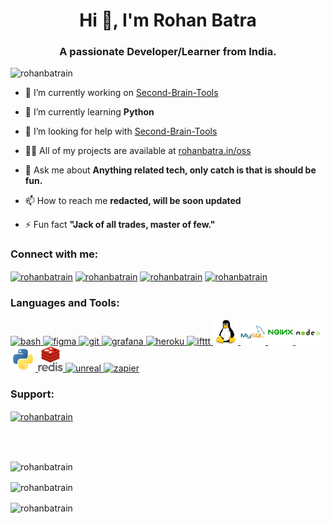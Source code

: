 <h1 align="center">Hi 👋, I'm Rohan Batra</h1>
<h3 align="center">A passionate Developer/Learner from India.</h3>

<p align="left"> <img src="https://komarev.com/ghpvc/?username=rohanbatrain&label=Profile%20views&color=0e75b6&style=flat" alt="rohanbatrain" /> </p>

- 🔭 I’m currently working on [Second-Brain-Tools](https://github.com/rohanbatrain/Second-Brain-Tools)

- 🌱 I’m currently learning **Python**

- 🤝 I’m looking for help with [Second-Brain-Tools](https://github.com/rohanbatrain/Second-Brain-Tools)

- 👨‍💻 All of my projects are available at [rohanbatra.in/oss](rohanbatra.in/oss)

- 💬 Ask me about **Anything related tech, only catch is that is should be fun.**

- 📫 How to reach me **redacted, will be soon updated**

- ⚡ Fun fact **"Jack of all trades, master of few."**

<h3 align="left">Connect with me:</h3>
<p align="left">
<a href="https://codepen.io/rohanbatrain" target="blank"><img align="center" src="https://raw.githubusercontent.com/rahuldkjain/github-profile-readme-generator/master/src/images/icons/Social/codepen.svg" alt="rohanbatrain" height="30" width="40" /></a>
<a href="https://dev.to/rohanbatrain" target="blank"><img align="center" src="https://raw.githubusercontent.com/rahuldkjain/github-profile-readme-generator/master/src/images/icons/Social/devto.svg" alt="rohanbatrain" height="30" width="40" /></a>
<a href="https://twitter.com/rohanbatrain" target="blank"><img align="center" src="https://raw.githubusercontent.com/rahuldkjain/github-profile-readme-generator/master/src/images/icons/Social/twitter.svg" alt="rohanbatrain" height="30" width="40" /></a>
<a href="https://codesandbox.com/rohanbatrain" target="blank"><img align="center" src="https://raw.githubusercontent.com/rahuldkjain/github-profile-readme-generator/master/src/images/icons/Social/codesandbox.svg" alt="rohanbatrain" height="30" width="40" /></a>
</p>

<h3 align="left">Languages and Tools:</h3>
<p align="left"> <a href="https://www.gnu.org/software/bash/" target="_blank" rel="noreferrer"> <img src="https://www.vectorlogo.zone/logos/gnu_bash/gnu_bash-icon.svg" alt="bash" width="40" height="40"/> </a> <a href="https://www.figma.com/" target="_blank" rel="noreferrer"> <img src="https://www.vectorlogo.zone/logos/figma/figma-icon.svg" alt="figma" width="40" height="40"/> </a><a href="https://git-scm.com/" target="_blank" rel="noreferrer"> <img src="https://www.vectorlogo.zone/logos/git-scm/git-scm-icon.svg" alt="git" width="40" height="40"/> </a> <a href="https://grafana.com" target="_blank" rel="noreferrer"> <img src="https://www.vectorlogo.zone/logos/grafana/grafana-icon.svg" alt="grafana" width="40" height="40"/> </a>  <a href="https://heroku.com" target="_blank" rel="noreferrer"> <img src="https://www.vectorlogo.zone/logos/heroku/heroku-icon.svg" alt="heroku" width="40" height="40"/> </a> <a href="https://ifttt.com/" target="_blank" rel="noreferrer"> <img src="https://www.vectorlogo.zone/logos/ifttt/ifttt-ar21.svg" alt="ifttt" width="40" height="40"/> </a> <a href="https://www.linux.org/" target="_blank" rel="noreferrer"> <img src="https://raw.githubusercontent.com/devicons/devicon/master/icons/linux/linux-original.svg" alt="linux" width="40" height="40"/> </a> <a href="https://www.mysql.com/" target="_blank" rel="noreferrer"> <img src="https://raw.githubusercontent.com/devicons/devicon/master/icons/mysql/mysql-original-wordmark.svg" alt="mysql" width="40" height="40"/> </a> <a href="https://www.nginx.com" target="_blank" rel="noreferrer"> <img src="https://raw.githubusercontent.com/devicons/devicon/master/icons/nginx/nginx-original.svg" alt="nginx" width="40" height="40"/> </a> <a href="https://nodejs.org" target="_blank" rel="noreferrer"> <img src="https://raw.githubusercontent.com/devicons/devicon/master/icons/nodejs/nodejs-original-wordmark.svg" alt="nodejs" width="40" height="40"/> </a> <a href="https://www.python.org" target="_blank" rel="noreferrer"> <img src="https://raw.githubusercontent.com/devicons/devicon/master/icons/python/python-original.svg" alt="python" width="40" height="40"/> </a> <a href="https://redis.io" target="_blank" rel="noreferrer"> <img src="https://raw.githubusercontent.com/devicons/devicon/master/icons/redis/redis-original-wordmark.svg" alt="redis" width="40" height="40"/> </a> <a href="https://unrealengine.com/" target="_blank" rel="noreferrer"> <img src="https://raw.githubusercontent.com/kenangundogan/fontisto/036b7eca71aab1bef8e6a0518f7329f13ed62f6b/icons/svg/brand/unreal-engine.svg" alt="unreal" width="40" height="40"/> </a> <a href="https://zapier.com" target="_blank" rel="noreferrer"> <img src="https://www.vectorlogo.zone/logos/zapier/zapier-icon.svg" alt="zapier" width="40" height="40"/> </a> </p>

<h3 align="left">Support:</h3>
<p><a href="https://ko-fi.com/rohanbatrain"> <img align="center" src="https://cdn.ko-fi.com/cdn/kofi3.png?v=3" height="50" width="210" alt="rohanbatrain" /></a></p><br><br> 

<!-- <a href="https://www.buymeacoffee.com/rohanbatrain"> <img align="left" src="https://cdn.buymeacoffee.com/buttons/v2/default-yellow.png" height="50" width="210" alt="rohanbatrain" /></a> -->

<p><img align="center" src="https://github-readme-stats.vercel.app/api/top-langs?username=rohanbatrain&show_icons=true&locale=en&layout=compact" alt="rohanbatrain"/></p>

<p><img align="center" src="https://github-readme-streak-stats.herokuapp.com/?user=rohanbatrain&" alt="rohanbatrain" /></p>
<p><img align="center" src="https://github-readme-stats.vercel.app/api?username=rohanbatrain&show_icons=true&locale=en" alt="rohanbatrain" /></p>
